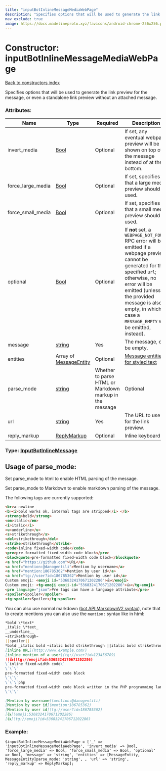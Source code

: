 ```yaml
---
title: "inputBotInlineMessageMediaWebPage"
description: "Specifies options that will be used to generate the link preview for the message, or even a standalone link preview without an attached message."
nav_exclude: true
image: https://docs.madelineproto.xyz/favicons/android-chrome-256x256.png
---
```

# Constructor: inputBotInlineMessageMediaWebPage  
[Back to constructors index](/API_docs/constructors/index.html)



Specifies options that will be used to generate the link preview for the message, or even a standalone link preview without an attached message.

### Attributes:

| Name     |    Type       | Required | Description |
|----------|---------------|----------|-------------|
|invert\_media|[Bool](/API_docs/types/Bool.html) | Optional|If set, any eventual webpage preview will be shown on top of the message instead of at the bottom.|
|force\_large\_media|[Bool](/API_docs/types/Bool.html) | Optional|If set, specifies that a large media preview should be used.|
|force\_small\_media|[Bool](/API_docs/types/Bool.html) | Optional|If set, specifies that a small media preview should be used.|
|optional|[Bool](/API_docs/types/Bool.html) | Optional|If **not** set, a `WEBPAGE_NOT_FOUND` RPC error will be emitted if a webpage preview cannot be generated for the specified `url`; otherwise, no error will be emitted (unless the provided message is also empty, in which case a `MESSAGE_EMPTY` will be emitted, instead).|
|message|[string](/API_docs/types/string.html) | Yes|The message, can be empty.|
|entities|Array of [MessageEntity](/API_docs/types/MessageEntity.html) | Optional|[Message entities for styled text](https://core.telegram.org/api/entities)|
|parse\_mode| [string](/API_docs/types/string.html) | Whether to parse HTML or Markdown markup in the message| Optional |
|url|[string](/API_docs/types/string.html) | Yes|The URL to use for the link preview.|
|reply\_markup|[ReplyMarkup](/API_docs/types/ReplyMarkup.html) | Optional|Inline keyboard|



### Type: [InputBotInlineMessage](/API_docs/types/InputBotInlineMessage.html)



## Usage of parse_mode:

Set parse_mode to html to enable HTML parsing of the message.  

Set parse_mode to Markdown to enable markdown parsing of the message.  

The following tags are currently supported:

```html
<br>a newline
<b><i>bold works ok, internal tags are stripped</i> </b>
<strong>bold</strong>
<em>italic</em>
<i>italic</i>
<u>underline</u>
<s>strikethrough</s>
<del>strikethrough</del>
<strike>strikethrough</strike>
<code>inline fixed-width code</code>
<pre>pre-formatted fixed-width code block</pre>
<blockquote>pre-formatted fixed-width code block</blockquote>
<a href="https://github.com">URL</a>
<a href="mention:@danogentili">Mention by username</a>
<a href="mention:186785362">Mention by user id</a>
<a href="tg://user?id=186785362">Mention by user id</a>
Custom emoji: <emoji id="5368324170671202286">👍</emoji>
Custom emoji: <tg-emoji emoji-id="5368324170671202286">👍</tg-emoji>
<pre language="json">Pre tags can have a language attribute</pre>
<spoiler>Spoiler</spoiler>
<tg-spoiler>Spoiler</tg-spoiler>
```

You can also use normal markdown ([bot API MarkdownV2 syntax](https://core.telegram.org/bots/api#markdownv2-style)), note that to create mentions you can also use the `mention:` syntax like in html:  

```markdown
*bold \*text*
_italic \*text_
__underline__
~strikethrough~
||spoiler||
*bold _italic bold ~italic bold strikethrough ||italic bold strikethrough spoiler||~ __underline italic bold___ bold*
[inline URL](http://www.example.com/)
[inline mention of a user](tg://user?id=123456789)
![👍](tg://emoji?id=5368324170671202286)
\`inline fixed-width code\`
\`\`\`
pre-formatted fixed-width code block
\`\`\`
\`\`\`php
pre-formatted fixed-width code block written in the PHP programming language
\`\`\`

[Mention by username](mention:@danogentili)
[Mention by user id](mention:186785362)
[Mention by user id](tg://user?id=186785362)
[👍](emoji:5368324170671202286)
[👍](tg://emoji?id=5368324170671202286)
```

### Example:

```
$inputBotInlineMessageMediaWebPage = ['_' => 'inputBotInlineMessageMediaWebPage', 'invert_media' => Bool, 'force_large_media' => Bool, 'force_small_media' => Bool, 'optional' => Bool, 'message' => 'string', 'entities' => [MessageEntity, MessageEntity]parse_mode: 'string', , 'url' => 'string', 'reply_markup' => ReplyMarkup];
```  
